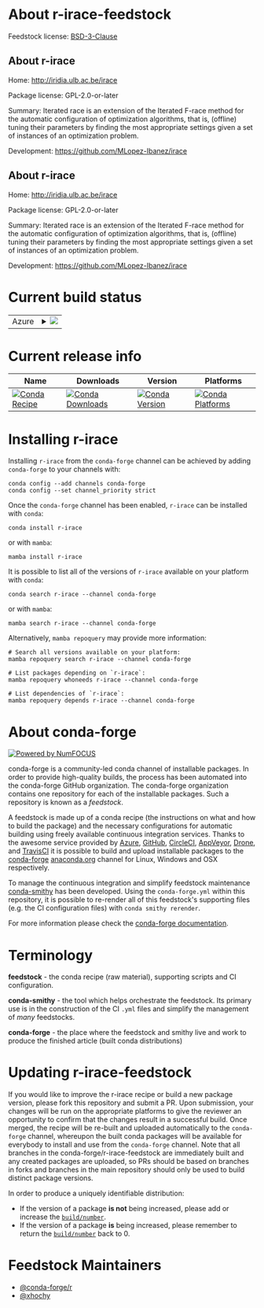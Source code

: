 About r-irace-feedstock
=======================

Feedstock license: [BSD-3-Clause](https://github.com/conda-forge/r-irace-feedstock/blob/main/LICENSE.txt)


About r-irace
-------------

Home: http://iridia.ulb.ac.be/irace

Package license: GPL-2.0-or-later

Summary: Iterated race is an extension of the Iterated F-race method for the automatic configuration of optimization algorithms, that is, (offline) tuning their parameters by finding the most appropriate settings given a set of instances of an optimization problem.

Development: https://github.com/MLopez-Ibanez/irace

About r-irace
-------------

Home: http://iridia.ulb.ac.be/irace

Package license: GPL-2.0-or-later

Summary: Iterated race is an extension of the Iterated F-race method for the automatic configuration of optimization algorithms, that is, (offline) tuning their parameters by finding the most appropriate settings given a set of instances of an optimization problem.

Development: https://github.com/MLopez-Ibanez/irace

Current build status
====================


<table>
    
  <tr>
    <td>Azure</td>
    <td>
      <details>
        <summary>
          <a href="https://dev.azure.com/conda-forge/feedstock-builds/_build/latest?definitionId=7207&branchName=main">
            <img src="https://dev.azure.com/conda-forge/feedstock-builds/_apis/build/status/r-irace-feedstock?branchName=main">
          </a>
        </summary>
        <table>
          <thead><tr><th>Variant</th><th>Status</th></tr></thead>
          <tbody><tr>
              <td>linux_64_r_base4.3</td>
              <td>
                <a href="https://dev.azure.com/conda-forge/feedstock-builds/_build/latest?definitionId=7207&branchName=main">
                  <img src="https://dev.azure.com/conda-forge/feedstock-builds/_apis/build/status/r-irace-feedstock?branchName=main&jobName=linux&configuration=linux%20linux_64_r_base4.3" alt="variant">
                </a>
              </td>
            </tr><tr>
              <td>linux_64_r_base4.4</td>
              <td>
                <a href="https://dev.azure.com/conda-forge/feedstock-builds/_build/latest?definitionId=7207&branchName=main">
                  <img src="https://dev.azure.com/conda-forge/feedstock-builds/_apis/build/status/r-irace-feedstock?branchName=main&jobName=linux&configuration=linux%20linux_64_r_base4.4" alt="variant">
                </a>
              </td>
            </tr><tr>
              <td>osx_64_r_base4.3</td>
              <td>
                <a href="https://dev.azure.com/conda-forge/feedstock-builds/_build/latest?definitionId=7207&branchName=main">
                  <img src="https://dev.azure.com/conda-forge/feedstock-builds/_apis/build/status/r-irace-feedstock?branchName=main&jobName=osx&configuration=osx%20osx_64_r_base4.3" alt="variant">
                </a>
              </td>
            </tr><tr>
              <td>osx_64_r_base4.4</td>
              <td>
                <a href="https://dev.azure.com/conda-forge/feedstock-builds/_build/latest?definitionId=7207&branchName=main">
                  <img src="https://dev.azure.com/conda-forge/feedstock-builds/_apis/build/status/r-irace-feedstock?branchName=main&jobName=osx&configuration=osx%20osx_64_r_base4.4" alt="variant">
                </a>
              </td>
            </tr><tr>
              <td>win_64_r_base4.3</td>
              <td>
                <a href="https://dev.azure.com/conda-forge/feedstock-builds/_build/latest?definitionId=7207&branchName=main">
                  <img src="https://dev.azure.com/conda-forge/feedstock-builds/_apis/build/status/r-irace-feedstock?branchName=main&jobName=win&configuration=win%20win_64_r_base4.3" alt="variant">
                </a>
              </td>
            </tr><tr>
              <td>win_64_r_base4.4</td>
              <td>
                <a href="https://dev.azure.com/conda-forge/feedstock-builds/_build/latest?definitionId=7207&branchName=main">
                  <img src="https://dev.azure.com/conda-forge/feedstock-builds/_apis/build/status/r-irace-feedstock?branchName=main&jobName=win&configuration=win%20win_64_r_base4.4" alt="variant">
                </a>
              </td>
            </tr>
          </tbody>
        </table>
      </details>
    </td>
  </tr>
</table>

Current release info
====================

| Name | Downloads | Version | Platforms |
| --- | --- | --- | --- |
| [![Conda Recipe](https://img.shields.io/badge/recipe-r--irace-green.svg)](https://anaconda.org/conda-forge/r-irace) | [![Conda Downloads](https://img.shields.io/conda/dn/conda-forge/r-irace.svg)](https://anaconda.org/conda-forge/r-irace) | [![Conda Version](https://img.shields.io/conda/vn/conda-forge/r-irace.svg)](https://anaconda.org/conda-forge/r-irace) | [![Conda Platforms](https://img.shields.io/conda/pn/conda-forge/r-irace.svg)](https://anaconda.org/conda-forge/r-irace) |

Installing r-irace
==================

Installing `r-irace` from the `conda-forge` channel can be achieved by adding `conda-forge` to your channels with:

```
conda config --add channels conda-forge
conda config --set channel_priority strict
```

Once the `conda-forge` channel has been enabled, `r-irace` can be installed with `conda`:

```
conda install r-irace
```

or with `mamba`:

```
mamba install r-irace
```

It is possible to list all of the versions of `r-irace` available on your platform with `conda`:

```
conda search r-irace --channel conda-forge
```

or with `mamba`:

```
mamba search r-irace --channel conda-forge
```

Alternatively, `mamba repoquery` may provide more information:

```
# Search all versions available on your platform:
mamba repoquery search r-irace --channel conda-forge

# List packages depending on `r-irace`:
mamba repoquery whoneeds r-irace --channel conda-forge

# List dependencies of `r-irace`:
mamba repoquery depends r-irace --channel conda-forge
```


About conda-forge
=================

[![Powered by
NumFOCUS](https://img.shields.io/badge/powered%20by-NumFOCUS-orange.svg?style=flat&colorA=E1523D&colorB=007D8A)](https://numfocus.org)

conda-forge is a community-led conda channel of installable packages.
In order to provide high-quality builds, the process has been automated into the
conda-forge GitHub organization. The conda-forge organization contains one repository
for each of the installable packages. Such a repository is known as a *feedstock*.

A feedstock is made up of a conda recipe (the instructions on what and how to build
the package) and the necessary configurations for automatic building using freely
available continuous integration services. Thanks to the awesome service provided by
[Azure](https://azure.microsoft.com/en-us/services/devops/), [GitHub](https://github.com/),
[CircleCI](https://circleci.com/), [AppVeyor](https://www.appveyor.com/),
[Drone](https://cloud.drone.io/welcome), and [TravisCI](https://travis-ci.com/)
it is possible to build and upload installable packages to the
[conda-forge](https://anaconda.org/conda-forge) [anaconda.org](https://anaconda.org/)
channel for Linux, Windows and OSX respectively.

To manage the continuous integration and simplify feedstock maintenance
[conda-smithy](https://github.com/conda-forge/conda-smithy) has been developed.
Using the ``conda-forge.yml`` within this repository, it is possible to re-render all of
this feedstock's supporting files (e.g. the CI configuration files) with ``conda smithy rerender``.

For more information please check the [conda-forge documentation](https://conda-forge.org/docs/).

Terminology
===========

**feedstock** - the conda recipe (raw material), supporting scripts and CI configuration.

**conda-smithy** - the tool which helps orchestrate the feedstock.
                   Its primary use is in the construction of the CI ``.yml`` files
                   and simplify the management of *many* feedstocks.

**conda-forge** - the place where the feedstock and smithy live and work to
                  produce the finished article (built conda distributions)


Updating r-irace-feedstock
==========================

If you would like to improve the r-irace recipe or build a new
package version, please fork this repository and submit a PR. Upon submission,
your changes will be run on the appropriate platforms to give the reviewer an
opportunity to confirm that the changes result in a successful build. Once
merged, the recipe will be re-built and uploaded automatically to the
`conda-forge` channel, whereupon the built conda packages will be available for
everybody to install and use from the `conda-forge` channel.
Note that all branches in the conda-forge/r-irace-feedstock are
immediately built and any created packages are uploaded, so PRs should be based
on branches in forks and branches in the main repository should only be used to
build distinct package versions.

In order to produce a uniquely identifiable distribution:
 * If the version of a package **is not** being increased, please add or increase
   the [``build/number``](https://docs.conda.io/projects/conda-build/en/latest/resources/define-metadata.html#build-number-and-string).
 * If the version of a package **is** being increased, please remember to return
   the [``build/number``](https://docs.conda.io/projects/conda-build/en/latest/resources/define-metadata.html#build-number-and-string)
   back to 0.

Feedstock Maintainers
=====================

* [@conda-forge/r](https://github.com/orgs/conda-forge/teams/r/)
* [@xhochy](https://github.com/xhochy/)

